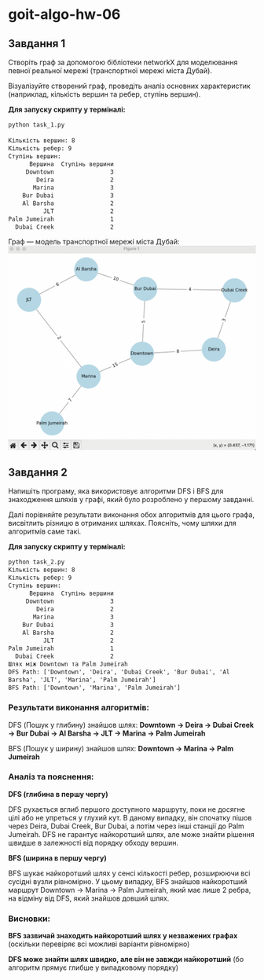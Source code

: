 # goit-algo-hw-06
## Завдання 1

Створіть граф за допомогою бібліотеки networkX для моделювання певної реальної мережі (транспортної мережі міста Дубай).

Візуалізуйте створений граф, проведіть аналіз основних характеристик (наприклад, кількість вершин та ребер, ступінь вершин).

**Для запуску скрипту у терміналі:**
```
python task_1.py

Кількість вершин: 8
Кількість ребер: 9
Ступінь вершин:
      Вершина  Ступінь вершини
     Downtown                3
        Deira                2
       Marina                3
    Bur Dubai                3
    Al Barsha                2
          JLT                2
Palm Jumeirah                1
  Dubai Creek                2
```

Граф — модель транспортної мережі міста Дубай:
![image info](graph.png)


## Завдання 2

Напишіть програму, яка використовує алгоритми DFS і BFS для знаходження шляхів у графі, який було розроблено у першому завданні.

Далі порівняйте результати виконання обох алгоритмів для цього графа, висвітлить різницю в отриманих шляхах. Поясніть, чому шляхи для алгоритмів саме такі.

**Для запуску скрипту у терміналі:**
```
python task_2.py
Кількість вершин: 8
Кількість ребер: 9
Ступінь вершин:
      Вершина  Ступінь вершини
     Downtown                3
        Deira                2
       Marina                3
    Bur Dubai                3
    Al Barsha                2
          JLT                2
Palm Jumeirah                1
  Dubai Creek                2
Шлях між Downtown та Palm Jumeirah
DFS Path: ['Downtown', 'Deira', 'Dubai Creek', 'Bur Dubai', 'Al Barsha', 'JLT', 'Marina', 'Palm Jumeirah']
BFS Path: ['Downtown', 'Marina', 'Palm Jumeirah']
```

### Результати виконання алгоритмів:
DFS (Пошук у глибину) знайшов шлях:
**Downtown → Deira → Dubai Creek → Bur Dubai → Al Barsha → JLT → Marina → Palm Jumeirah**

BFS (Пошук у ширину) знайшов шлях:
**Downtown → Marina → Palm Jumeirah**

### Аналіз та пояснення:
**DFS (глибина в першу чергу)**

DFS рухається вглиб першого доступного маршруту, поки не досягне цілі або не упреться у глухий кут.
В даному випадку, він спочатку пішов через Deira, Dubai Creek, Bur Dubai, а потім через інші станції до Palm Jumeirah.
DFS не гарантує найкоротший шлях, але може знайти рішення швидше в залежності від порядку обходу вершин.

**BFS (ширина в першу чергу)**

BFS шукає найкоротший шлях у сенсі кількості ребер, розширюючи всі сусідні вузли рівномірно.
У цьому випадку, BFS знайшов найкоротший маршрут Downtown → Marina → Palm Jumeirah, який має лише 2 ребра, на відміну від DFS, який знайшов довший шлях.

### Висновки:
**BFS зазвичай знаходить найкоротший шлях у незважених графах** (оскільки перевіряє всі можливі варіанти рівномірно)

**DFS може знайти шлях швидко, але він не завжди найкоротший** (бо алгоритм прямує глибше у випадковому порядку)